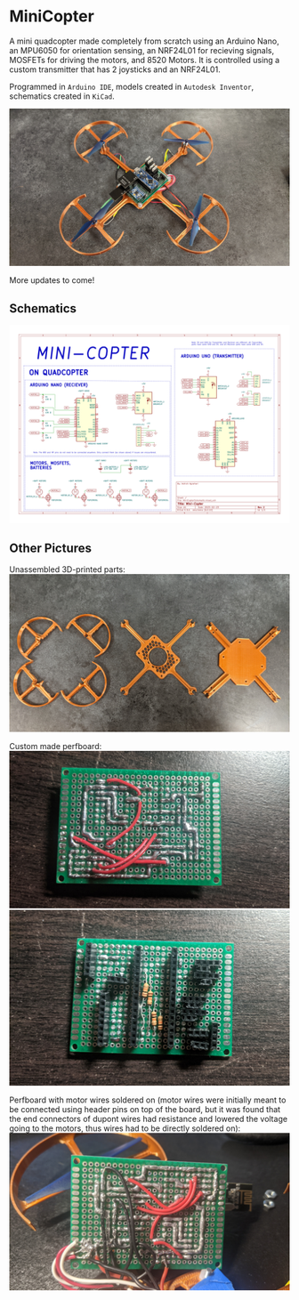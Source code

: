 # MiniCopter
A mini quadcopter made completely from scratch using an Arduino Nano, an MPU6050 for orientation sensing, an NRF24L01 for recieving signals, MOSFETs for driving the motors, and 8520 Motors. It is controlled using a custom transmitter that has 2 joysticks and an NRF24L01.

Programmed in `Arduino IDE`, models created in `Autodesk Inventor`, schematics created in `KiCad`.

![ScanningGif](./Images/CopterPic5.jpg)

More updates to come!

## Schematics
![ScanningGif](./MiniCopterSchematic/MiniCopterSchematic.svg)

## Other Pictures
Unassembled 3D-printed parts:
![ScanningGif](./Images/CopterPic4.jpg)

Custom made perfboard:
![ScanningGif](./Images/CopterPic1.jpg)
![ScanningGif](./Images/CopterPic2.jpg)

Perfboard with motor wires soldered on (motor wires were initially meant to be connected using header pins on top of the board, but it was found that the end connectors of dupont wires had resistance and lowered the voltage going to the motors, thus wires had to be directly soldered on):
![ScanningGif](./Images/CopterPic9.jpg)
